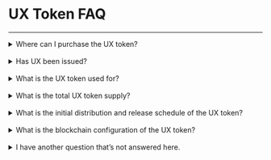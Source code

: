 # UX Token FAQ

---

<details><summary>Where can I purchase the UX token?</summary>

_The UX token is currently AVAILABLE for purchase. The Coinlist public sale has ended, and the TGE occured on February 15th, 2022. More information about where UX can be purchase can be found [here](https://www.coingecko.com/en/coins/umee)._

</details>

<br>

<details><summary>Has UX been issued?</summary>

_The UX token has been issued. The token was issued to Coinlist buyers during the TGE that occured on February 15th, 2022. You are now able to purchase UX on available markets._

</details>

<br>

<details><summary>What is the UX token used for?</summary>

_UX tokens are used to pay for network fees on the UX chain, to provide Proof of Stake consensus to the UX network, and for protocol governance. You can read more about UX token uses in UX [documentation](https://umeeversity.umee.cc/overview/UX-token/token-utility.html)_

</details>

<br>

<details><summary>What is the total UX token supply?</summary>

_10 billion. You can learn more about the inflation and deflation mechanisms in place [here](https://umeeversity.umee.cc/overview/UX-token/tokenomics.html#supply)_

</details>

<br>

<details><summary>What is the initial distribution and release schedule of the UX token?</summary>

_Details about UX’s token distribution and release schedule can be found [here](https://umeeversity.umee.cc/overview/UX-token/tokenomics.html#supply)_

</details>

<br>

<details><summary>What is the blockchain configuration of the UX token?</summary>

_The UX token will exist in both ERC20 and Cosmos SDK format. If users want to convert from one blockchain to another, all they need to do is to go to the UX Application page and use the convert function through UX’s gravity bridge; such transactions will take sub minutes. Find more details [here](https://umeeversity.umee.cc/overview/UX-token/token-format.html)_

</details>

<br>

<details><summary>I have another question that’s not answered here.</summary>

_Take a look at the [official documentation](https://umeeversity.umee.cc/) - if you can’t find the answer to your question here, share it with us in the [#support-chat on Discord](https://discord.com/invite/uxchain) or in the UX [Telegram](https://t.me/umeecrosschain)._

</details>

<br>
